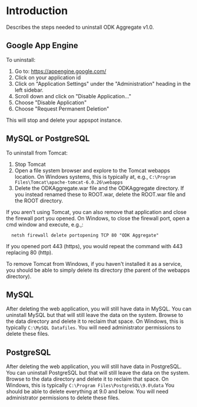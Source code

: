 # Introduction #

Describes the steps needed to uninstall ODK Aggregate v1.0.

## Google App Engine ##

To uninstall:

  1. Go to:  https://appengine.google.com/
  1. Click on your application id
  1. Click on "Application Settings" under the "Administration" heading in the left sidebar.
  1. Scroll down and click on "Disable Application..."
  1. Choose "Disable Application"
  1. Choose "Request Permanent Deletion"

This will stop and delete your appspot instance.

## MySQL or PostgreSQL ##

To uninstall from Tomcat:

  1. Stop Tomcat
  1. Open a file system browser and explore to the Tomcat webapps location.  On Windows systems, this is typically at, e.g., `C:\Program Files\Tomcat\apache-tomcat-6.0.26\webapps`
  1. Delete the ODKAggregate.war file and the ODKAggregate directory. If you instead renamed these to ROOT.war, delete the ROOT.war file and the ROOT directory.

If you aren't using Tomcat, you can also remove that application and close the firewall port you opened.  On Windows, to close the firewall port, open a cmd window and execute, e.g.,:
```
  netsh firewall delete portopening TCP 80 "ODK Aggregate"
```

If you opened port 443 (https), you would repeat the command with 443 replacing 80 (http).

To remove Tomcat from Windows, if you haven't installed it as a service, you should be able to simply delete its directory (the parent of the webapps directory).

## MySQL ##

After deleting the web application, you will still have data in MySQL. You can uninstall MySQL but that will still leave the data on the system. Browse to the data directory and delete it to reclaim that
space. On Windows, this is typically `C:\MySQL Datafiles`.  You will need administrator permissions to delete these files.

## PostgreSQL ##

After deleting the web application, you will still have data in PostgreSQL.  You can uninstall PostgreSQL but that will still leave the data on the system. Browse to the data directory and delete it to reclaim that space.  On Windows, this is typically `C:\Program Files\PostgreSQL\9.0\data` You should be able to delete everything at 9.0 and below.  You will need administrator permissions to delete these files.